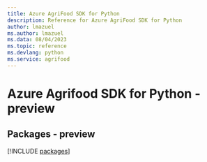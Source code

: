 ```yaml
---
title: Azure AgriFood SDK for Python
description: Reference for Azure AgriFood SDK for Python
author: lmazuel
ms.author: lmazuel
ms.data: 08/04/2023
ms.topic: reference
ms.devlang: python
ms.service: agrifood
---
```

# Azure Agrifood SDK for Python - preview
## Packages - preview
[!INCLUDE [packages](agrifood-index.md)]